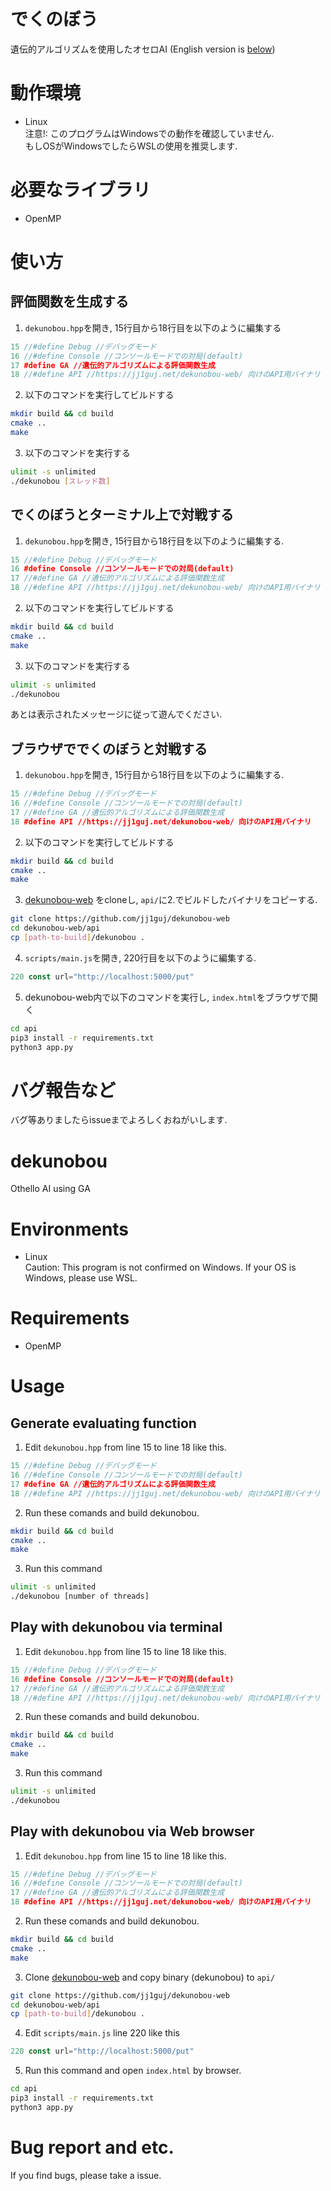 # でくのぼう
 遺伝的アルゴリズムを使用したオセロAI
 (English version is [below](https://github.com/jj1guj/dekunobou/blob/main/README.md#dekunobou))

# 動作環境
- Linux  
注意!: このプログラムはWindowsでの動作を確認していません.  
もしOSがWindowsでしたらWSLの使用を推奨します.

# 必要なライブラリ
- OpenMP

# 使い方
## 評価関数を生成する
1. `dekunobou.hpp`を開き, 15行目から18行目を以下のように編集する
```cpp
15 //#define Debug //デバッグモード
16 //#define Console //コンソールモードでの対局(default)
17 #define GA //遺伝的アルゴリズムによる評価関数生成
18 //#define API //https://jj1guj.net/dekunobou-web/ 向けのAPI用バイナリ
```

2. 以下のコマンドを実行してビルドする
```bash
mkdir build && cd build
cmake ..
make
```

3. 以下のコマンドを実行する
```bash
ulimit -s unlimited
./dekunobou [スレッド数]
```

## でくのぼうとターミナル上で対戦する
1. `dekunobou.hpp`を開き, 15行目から18行目を以下のように編集する.
```cpp
15 //#define Debug //デバッグモード
16 #define Console //コンソールモードでの対局(default)
17 //#define GA //遺伝的アルゴリズムによる評価関数生成
18 //#define API //https://jj1guj.net/dekunobou-web/ 向けのAPI用バイナリ
```

2. 以下のコマンドを実行してビルドする
```bash
mkdir build && cd build
cmake ..
make
```

3. 以下のコマンドを実行する
```bash
ulimit -s unlimited
./dekunobou
```
あとは表示されたメッセージに従って遊んでください.

## ブラウザででくのぼうと対戦する
1. `dekunobou.hpp`を開き, 15行目から18行目を以下のように編集する.
```cpp
15 //#define Debug //デバッグモード
16 //#define Console //コンソールモードでの対局(default)
17 //#define GA //遺伝的アルゴリズムによる評価関数生成
18 #define API //https://jj1guj.net/dekunobou-web/ 向けのAPI用バイナリ
```

2. 以下のコマンドを実行してビルドする
```bash
mkdir build && cd build
cmake ..
make
```

3. [dekunobou-web]("https://github.com/jj1guj/dekunobou-web") をcloneし, `api/`に2.でビルドしたバイナリをコピーする.
```bash
git clone https://github.com/jj1guj/dekunobou-web
cd dekunobou-web/api
cp [path-to-build]/dekunobou .
```

4. `scripts/main.js`を開き, 220行目を以下のように編集する.
```javascript
220 const url="http://localhost:5000/put"
```

5. dekunobou-web内で以下のコマンドを実行し, `index.html`をブラウザで開く
```bash
cd api
pip3 install -r requirements.txt
python3 app.py
```

# バグ報告など
バグ等ありましたらissueまでよろしくおねがいします.

# dekunobou
 Othello AI using GA

# Environments
- Linux  
Caution: This program is not confirmed on Windows.
If your OS is Windows, please use WSL.

# Requirements
- OpenMP

# Usage
## Generate evaluating function
1. Edit `dekunobou.hpp` from line 15 to line 18 like this.
```cpp
15 //#define Debug //デバッグモード
16 //#define Console //コンソールモードでの対局(default)
17 #define GA //遺伝的アルゴリズムによる評価関数生成
18 //#define API //https://jj1guj.net/dekunobou-web/ 向けのAPI用バイナリ
```

2. Run these comands and build dekunobou.
```bash
mkdir build && cd build
cmake ..
make
```

3. Run this command
```bash
ulimit -s unlimited
./dekunobou [number of threads]
```

## Play with dekunobou via terminal
1. Edit `dekunobou.hpp` from line 15 to line 18 like this.
```cpp
15 //#define Debug //デバッグモード
16 #define Console //コンソールモードでの対局(default)
17 //#define GA //遺伝的アルゴリズムによる評価関数生成
18 //#define API //https://jj1guj.net/dekunobou-web/ 向けのAPI用バイナリ
```

2. Run these comands and build dekunobou.
```bash
mkdir build && cd build
cmake ..
make
```

3. Run this command
```bash
ulimit -s unlimited
./dekunobou
```

## Play with dekunobou via Web browser
1. Edit `dekunobou.hpp` from line 15 to line 18 like this.
```cpp
15 //#define Debug //デバッグモード
16 //#define Console //コンソールモードでの対局(default)
17 //#define GA //遺伝的アルゴリズムによる評価関数生成
18 #define API //https://jj1guj.net/dekunobou-web/ 向けのAPI用バイナリ
```

2. Run these comands and build dekunobou.
```bash
mkdir build && cd build
cmake ..
make
```

3. Clone [dekunobou-web]("https://github.com/jj1guj/dekunobou-web") and copy binary (dekunobou) to `api/`
```bash
git clone https://github.com/jj1guj/dekunobou-web
cd dekunobou-web/api
cp [path-to-build]/dekunobou .
```

4. Edit `scripts/main.js` line 220 like this
```javascript
220 const url="http://localhost:5000/put"
```

5. Run this command and open `index.html` by browser.
```bash
cd api
pip3 install -r requirements.txt
python3 app.py
```

# Bug report and etc.
If you find bugs, please take a issue.
